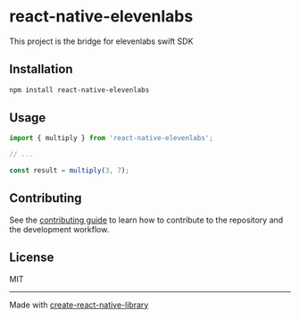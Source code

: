 # react-native-elevenlabs

This project is the bridge for elevenlabs swift SDK

## Installation

```sh
npm install react-native-elevenlabs
```

## Usage


```js
import { multiply } from 'react-native-elevenlabs';

// ...

const result = multiply(3, 7);
```


## Contributing

See the [contributing guide](CONTRIBUTING.md) to learn how to contribute to the repository and the development workflow.

## License

MIT

---

Made with [create-react-native-library](https://github.com/callstack/react-native-builder-bob)
